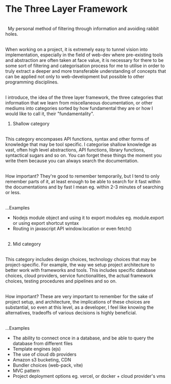 # The Three Layer Framework
\
&nbsp;
My personal method of filtering through information and avoiding rabbit holes.
\
&nbsp;

When working on a project, it is extremely easy to tunnel vision into implementation, especially in the field of web-dev where pre-existing tools and abstraction are often taken at face value, it is necessary for there to be some sort of filtering and categorisation process for me to utilise in order to truly extract a deeper and more transferable understanding of concepts that can be applied not only to web-development but possible to other programming disciplines. 
\
&nbsp;

I introduce, the idea of the three layer framework, the three categories that information that we learn from miscellaneous documentation, or other mediums into categories sorted by how fundamental they are or how I would like to call it, their "fundamentality".

1. Shallow category 
\
&nbsp;

This category encompases API functions, syntax and other forms of knowledge that may be tool specific.  I categorise shallow knowledge as vast, often high level abstractions, API functions, library functions, syntactical sugars and so on. You can forget these things the moment you write them because you can always search the documentation. 
\
&nbsp;

How important?
They're good to remember temporarily, but I tend to only remember parts of it, at least enough to be able to search for it fast within the documentations and by fast I mean eg. within 2-3 minutes of searching or less.
\
&nbsp;

...Examples
- Nodejs module object and using it to export modules eg. module.export or using export shortcut syntax
- Routing in javascript API window.location or even fetch() 
\
&nbsp;

2. Mid category
\
&nbsp;

This category includes design choices, technology choices that may be project-specific. For example, the way we setup project architecture to better work with frameworks and tools. This includes specific database choices, cloud providers, service functionalities, the actual framework choices, testing procedures and pipelines and so on.
\
&nbsp;

How important?
These are very important to remember for the sake of project setup, and architecture, the implications of these choices are substantial, so even at this level, as a developer, I feel like knowing the alternatives, tradeoffs of various decisions is highly beneficial.
\
&nbsp;

...Examples
- The ability to connect once in a database, and be able to query the database
from different files
- Template engines (ejs)
- The use of cloud db providers
- Amazon s3 bucketing, CDN
- Bundler choices (web-pack, vite)
- MVC pattern
- Project deployment options eg. vercel, or docker + cloud provider's vms
